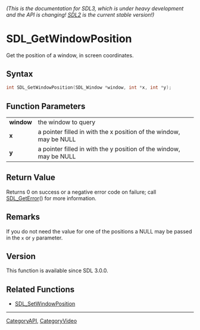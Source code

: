 ###### (This is the documentation for SDL3, which is under heavy development and the API is changing! [SDL2](https://wiki.libsdl.org/SDL2/) is the current stable version!)
# SDL_GetWindowPosition

Get the position of a window, in screen coordinates.

## Syntax

```c
int SDL_GetWindowPosition(SDL_Window *window, int *x, int *y);

```

## Function Parameters

|                |                                                                    |
| -------------- | ------------------------------------------------------------------ |
| **window**     | the window to query                                                |
| **x**          | a pointer filled in with the x position of the window, may be NULL |
| **y**          | a pointer filled in with the y position of the window, may be NULL |

## Return Value

Returns 0 on success or a negative error code on failure; call
[SDL_GetError](SDL_GetError)() for more information.

## Remarks

If you do not need the value for one of the positions a NULL may be passed
in the `x` or `y` parameter.

## Version

This function is available since SDL 3.0.0.

## Related Functions

* [SDL_SetWindowPosition](SDL_SetWindowPosition)

----
[CategoryAPI](CategoryAPI), [CategoryVideo](CategoryVideo)

